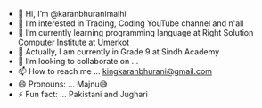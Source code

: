 - 👋 Hi, I’m @karanbhuranimalhi
- 👀 I’m interested in Trading, Coding YouTube channel and n'all
- 🌱 I’m currently learning programming language at Right Solution Computer Institute at Umerkot
- 🏫 Actually, I am currently in Grade 9 at Sindh Academy 
- 💞️ I’m looking to collaborate on ...
- 📫 How to reach me ... kingkaranbhurani@gmail.com
- 😄 Pronouns: ... Majnu😅
- ⚡ Fun fact: ... Pakistani and Jughari 

<!---
karanbhuranimalhi/karanbhuranimalhi is a ✨ special ✨ repository because its `README.md` (this file) appears on your GitHub profile.
You can click the Preview link to take a look at your changes.
--->
